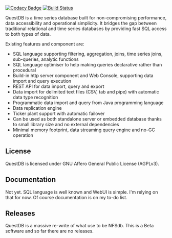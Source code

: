 [![Codacy Badge](https://api.codacy.com/project/badge/grade/83c6250bd9fc45a98c12c191af710754)](https://www.codacy.com/app/bluestreak/nfsdb)
[![Build Status](https://semaphoreci.com/api/v1/appsicle/questdb/branches/master/badge.svg)](https://semaphoreci.com/appsicle/questdb)

QuestDB is a time series database built for non-compromising performance, data accessibility and operational simplicity. It bridges the gap between traditional relational and time series databases by providing fast SQL access to both types of data. 

Existing features and component are:

- SQL language supporting filtering, aggregation, joins, time series joins, sub-queries, analytic functions
- SQL language optimiser to help making queries declarative rather than procedural
- Build-in http server component and Web Console, supporting data import and query execution
- REST API for data import, query and export
- Data import for delimited text files (CSV, tab and pipe) with automatic data type recognition 
- Programmatic data import and query from Java programming language
- Data replication engine
- Ticker plant support with automatic failover
- Can be used as both standalone server or embedded database thanks to small library size and no external dependencies
- Minimal memory footprint, data streaming query engine and no-GC operation


## License

QuestDB is licensed under GNU Affero General Public License (AGPLv3).

## Documentation

Not yet. SQL language is well known and WebUI is simple. I'm relying on that for now. Of course documentation is on my to-do list. 

## Releases

QuestDB is a massive re-write of what use to be NFSdb. This is a Beta software and so far there are no releases.
